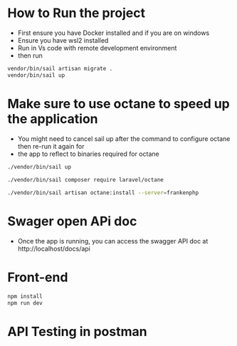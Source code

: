 # How to Run the project
- First ensure you have Docker installed and if you are on windows
- Ensure you have wsl2 installed
- Run in Vs code with remote development environment
- then run

```bash
vendor/bin/sail artisan migrate .
vendor/bin/sail up
```
# Make sure to use octane to speed up the application
- You might need to cancel sail up after the command to configure octane then re-run it again for
- the app to reflect to binaries required for octane
```bash
./vendor/bin/sail up
 
./vendor/bin/sail composer require laravel/octane

./vendor/bin/sail artisan octane:install --server=frankenphp

```
# Swager open APi doc

- Once the app is running, you can access the swagger API doc at http://localhost/docs/api

# Front-end
```bash
npm install
npm run dev
```



# API Testing in postman
